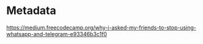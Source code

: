 # Metadata

https://medium.freecodecamp.org/why-i-asked-my-friends-to-stop-using-whatsapp-and-telegram-e93346b3c1f0